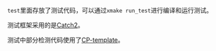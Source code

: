 `test`里面存放了测试代码，可以通过`xmake run_test`进行编译和运行测试。

测试框架采用的是[Catch2](https://github.com/catchorg/Catch2)。

测试中部分检测代码使用了[CP-template](https://github.com/old-yan/CP-template)。
